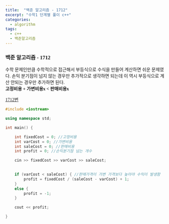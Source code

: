 ```yaml
---
title:  "백준 알고리즘 - 1712"
excerpt: "수학1 단계별 풀이 c++"
categories: 
  - algorithm
tags:
  - c++
  - 백준알고리즘
---
```


<style>
@font-face { font-family: 'IBMPlexSansKR-Regular';
   src: url('https://cdn.jsdelivr.net/gh/projectnoonnu/noonfonts_20-07@1.0/IBMPlexSansKR-Regular.woff') format('woff'); font-weight: normal; font-style: normal; }
body, a, h3, h4,h1{
font-family: 'IBMPlexSansKR-Regular';
}
</style>

<h3>백준 알고리즘 - 1712</h3>

<p>수학 문제인만큼 수학적으로 접근해서 부등식으로 수식을 만들어 계산하면 쉬운 문제였다. 손익 분기점이 넘지 않는 경우만 추가적으로 생각하면 되는데 이 역시 부등식으로 계산 안되는 경우만 추가하면 된다.<br>
<b>고정비용 + 가변비용x < 판매비용x</b></p>


<a href="https://www.acmicpc.net/problem/1712">1712번</a>

```c++
#include <iostream>

using namespace std;

int main() {

	int fixedCost = 0; //고정비용
	int varCost = 0; //가변비용
	int saleCost = 0; //판매비용
	int profit = 0; //손익분기점 넘는 개수

	cin >> fixedCost >> varCost >> saleCost;

 
	if (varCost < saleCost) { //판매가격이 가변 가격보다 높아야 수익이 발생함
		profit = fixedCost / (saleCost - varCost) + 1;
	}
	else {
		profit = -1;
	}

	cout << profit;

}


```


